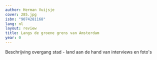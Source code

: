 ```yaml
---
author: Herman Vuijsje
cover: 285.jpg
isbn: "9074281168"
lang: nl
layout: review
title: Langs de groene grens van Amsterdam
year: 0
---
```


Beschrijving overgang stad - land aan de hand van interviews en foto's
